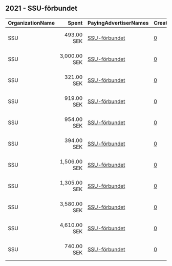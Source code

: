 ## 2021 - SSU-förbundet 
|OrganizationName|Spent|PayingAdvertiserNames|CreativeUrls|Impressions|Genders|AgeBrackets|CountryCodes|BillingAddresses|CandidateBallotInformation|
|:---|---:|:---|:---|---:|:---|:---|:---|:---|:---|
|SSU|493.00 SEK|[SSU-förbundet](2021/SSU-förbundet.md)|[0](https://www.snap.com/political-ads/asset/f1176b7c60bdec2d6c852019670b9cc16c46b53398fe946452d490db82036268?mediaType=mp4)|8,910||25-|sweden|"FE1026-PAG09400 Scancloud,ÖSTERSUND,SE-831 90,SE"|SSU|
|SSU|3,000.00 SEK|[SSU-förbundet](2021/SSU-förbundet.md)|[0](https://www.snap.com/political-ads/asset/704ff925497cd1be653c59b4773f9a54ce2503ffc2b9ad8cc507db1bbe9c56cb?mediaType=mp4)|157,126||16-25|sweden|"FE1026-PAG09400 Scancloud,ÖSTERSUND,SE-831 90,SE"|SSU|
|SSU|321.00 SEK|[SSU-förbundet](2021/SSU-förbundet.md)|[0](https://www.snap.com/political-ads/asset/2e6ba51621a3e876b8c012c422e3404363cf8c2fadb69191524f45dfe6684353?mediaType=mp4)|39,470||20-|sweden|"FE1026-PAG09400 Scancloud,ÖSTERSUND,SE-831 90,SE"||
|SSU|919.00 SEK|[SSU-förbundet](2021/SSU-förbundet.md)|[0](https://www.snap.com/political-ads/asset/555a08fc9846359332adeaeafe31746f5c84ecaf1e42da3e9129323cbadb6d38?mediaType=mp4)|22,549||21-|sweden|"FE1026-PAG09400 Scancloud,ÖSTERSUND,SE-831 90,SE"|SSU|
|SSU|954.00 SEK|[SSU-förbundet](2021/SSU-förbundet.md)|[0](https://www.snap.com/political-ads/asset/2e6ba51621a3e876b8c012c422e3404363cf8c2fadb69191524f45dfe6684353?mediaType=mp4)|100,666||15-23|sweden|"FE1026-PAG09400 Scancloud,ÖSTERSUND,SE-831 90,SE"|SSU|
|SSU|394.00 SEK|[SSU-förbundet](2021/SSU-förbundet.md)|[0](https://www.snap.com/political-ads/asset/72f1bdcff6fd8edbf95f391c5e3f946cad4bc68479c29180422add17638bda02?mediaType=mp4)|48,507||20-|sweden|"FE1026-PAG09400 Scancloud,ÖSTERSUND,SE-831 90,SE"||
|SSU|1,506.00 SEK|[SSU-förbundet](2021/SSU-förbundet.md)|[0](https://www.snap.com/political-ads/asset/555a08fc9846359332adeaeafe31746f5c84ecaf1e42da3e9129323cbadb6d38?mediaType=mp4)|36,388||25-|sweden|"FE1026-PAG09400 Scancloud,ÖSTERSUND,SE-831 90,SE"|SSU|
|SSU|1,305.00 SEK|[SSU-förbundet](2021/SSU-förbundet.md)|[0](https://www.snap.com/political-ads/asset/5da60973cc8e4cf9e8f5927b38b38ad681fdeaa7932221726a4a9295fb225eb8?mediaType=mp4)|138,088||15-23|sweden|"FE1026-PAG09400 Scancloud,ÖSTERSUND,SE-831 90,SE"|SSU|
|SSU|3,580.00 SEK|[SSU-förbundet](2021/SSU-förbundet.md)|[0](https://www.snap.com/political-ads/asset/f1176b7c60bdec2d6c852019670b9cc16c46b53398fe946452d490db82036268?mediaType=mp4)|88,801||21-|sweden|"FE1026-PAG09400 Scancloud,ÖSTERSUND,SE-831 90,SE"|SSU|
|SSU|4,610.00 SEK|[SSU-förbundet](2021/SSU-förbundet.md)|[0](https://www.snap.com/political-ads/asset/555a08fc9846359332adeaeafe31746f5c84ecaf1e42da3e9129323cbadb6d38?mediaType=mp4)|364,061|||sweden|"FE1026-PAG09400 Scancloud,ÖSTERSUND,SE-831 90,SE"|SSU|
|SSU|740.00 SEK|[SSU-förbundet](2021/SSU-förbundet.md)|[0](https://www.snap.com/political-ads/asset/72f1bdcff6fd8edbf95f391c5e3f946cad4bc68479c29180422add17638bda02?mediaType=mp4)|77,528||15-23|sweden|"FE1026-PAG09400 Scancloud,ÖSTERSUND,SE-831 90,SE"|SSU|
